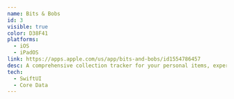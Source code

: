 ```yaml
---
name: Bits & Bobs
id: 3
visible: true
color: D38F41
platforms:
  - iOS
  - iPadOS
link: https://apps.apple.com/us/app/bits-and-bobs/id1554786457
desc: A comprehensive collection tracker for your personal items, experiences, and goals.
tech: 
  - SwiftUI
  - Core Data
---
```

